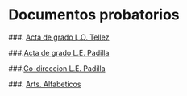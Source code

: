# Documentos probatorios

###. [Acta de grado L.O. Tellez](https://github.com/ja-vazquez/Tex_doctos/blob/master/Osvaldo.pdf)

###.[Acta de grado L.E. Padilla](https://github.com/ja-vazquez/Tex_doctos/blob/master/Padilla_tesis.pdf)

###.[Co-direccion L.E. Padilla](https://github.com/ja-vazquez/Tex_doctos/blob/master/Constancia-Coodireccion_Padilla_Albores_Luis_Enrique.pdf)

###. [Arts. Alfabeticos](https://github.com/ja-vazquez/Tex_doctos/blob/master/AlbertoLetter.pdf)